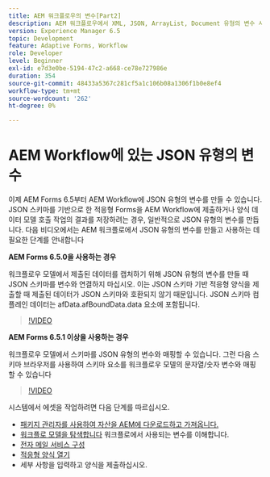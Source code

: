 ```yaml
---
title: AEM 워크플로우의 변수[Part2]
description: AEM 워크플로우에서 XML, JSON, ArrayList, Document 유형의 변수 사용
version: Experience Manager 6.5
topic: Development
feature: Adaptive Forms, Workflow
role: Developer
level: Beginner
exl-id: e7d3e0be-5194-47c2-a668-ce78e727986e
duration: 354
source-git-commit: 48433a5367c281cf5a1c106b08a1306f1b0e8ef4
workflow-type: tm+mt
source-wordcount: '262'
ht-degree: 0%

---
```


# AEM Workflow에 있는 JSON 유형의 변수

이제 AEM Forms 6.5부터 AEM Workflow에 JSON 유형의 변수를 만들 수 있습니다. JSON 스키마를 기반으로 한 적응형 Forms을 AEM Workflow에 제출하거나 양식 데이터 모델 호출 작업의 결과를 저장하려는 경우, 일반적으로 JSON 유형의 변수를 만듭니다. 다음 비디오에서는 AEM 워크플로에서 JSON 유형의 변수를 만들고 사용하는 데 필요한 단계를 안내합니다

**AEM Forms 6.5.0을 사용하는 경우**

워크플로우 모델에서 제출된 데이터를 캡처하기 위해 JSON 유형의 변수를 만들 때 JSON 스키마를 변수와 연결하지 마십시오. 이는 JSON 스키마 기반 적응형 양식을 제출할 때 제출된 데이터가 JSON 스키마와 호환되지 않기 때문입니다. JSON 스키마 컴플레인 데이터는 afData.afBoundData.data 요소에 포함됩니다.

>[!VIDEO](https://video.tv.adobe.com/v/26444?quality=12&learn=on)


**AEM Forms 6.5.1 이상을 사용하는 경우**

워크플로우 모델에서 스키마를 JSON 유형의 변수와 매핑할 수 있습니다. 그런 다음 스키마 브라우저를 사용하여 스키마 요소를 워크플로우 모델의 문자열/숫자 변수와 매핑할 수 있습니다

>[!VIDEO](https://video.tv.adobe.com/v/35394?quality=12&learn=on&captions=kor)

시스템에서 에셋을 작업하려면 다음 단계를 따르십시오.

* [패키지 관리자를 사용하여 자산을 AEM에 다운로드하고 가져옵니다.](assets/jsonandstringvariable.zip)
* [워크플로 모델을 탐색합니다](http://localhost:4502/editor.html/conf/global/settings/workflow/models/jsonvariable.html) 워크플로에서 사용되는 변수를 이해합니다.
* [전자 메일 서비스 구성](https://helpx.adobe.com/kr/experience-manager/6-5/sites/administering/using/notification.html#ConfiguringtheMailService)
* [적응형 양식 열기](http://localhost:4502/content/dam/formsanddocuments/afbasedonjson/jcr:content?wcmmode=disabled)
* 세부 사항을 입력하고 양식을 제출하십시오.
